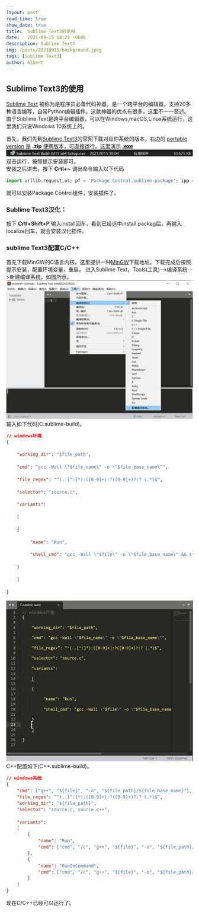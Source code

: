```yaml
---
layout: post
read_time: true
show_date: true
title:  Sublime Text3的使用
date:   2021-09-15 18:21 -0600
description: Sublime Text3
img: /posts/20210915/background.jpeg
tags: [Sublime Text3]
author: Albert
---
```

## Sublime Text3的使用
[Sublime Text](https://baike.baidu.com/item/Sublime%20Text) 被称为是程序员必备代码神器，是一个跨平台的编辑器，支持20多种语言编写，自带Python编辑插件。这款神器的优点有很多，这里不一一赘述。  
由于Sublime Text是跨平台编辑器，可以在Windows,macOS,Linux系统运行，这里我们只说Windows 10系统上的。

首先，我们先到[Sublime Text3](https://www.sublimetext.com/3)的官网下载对应你系统的版本，右边的 [portable version](https://download.sublimetext.com/Sublime%20Text%20Build%203211%20x64.zip) 是 __.zip__ 便携版本，可直接运行。这里演示 [__.exe__](https://download.sublimetext.com/Sublime%20Text%20Build%203211%20x64%20Setup.exe)  
![image](../assets/img/posts/20210915/exe.jpg)
双击运行，按照提示安装即可。  
安装之后进去，按下 __Crtl+~__ 调出命令输入以下代码
```python
import urllib.request,os; pf = 'Package Control.sublime-package'; ipp = sublime.installed_packages_path(); urllib.request.install_opener( urllib.request.build_opener( urllib.request.ProxyHandler()) ); open(os.path.join(ipp, pf), 'wb').write(urllib.request.urlopen( 'http://sublime.wbond.net/' + pf.replace(' ','%20')).read())
```
就可以安装Package Control组件，安装插件了。

### Sublime Text3汉化：
按下 __Crtl+Shift+P__ 输入install回车，看到已经选中install packag后，再输入localize回车，就会安装汉化插件。

### sublime Text3配置C/C++
首先下载MinGW的C语言内核，这里提供一种[MinGW](https://sourceforge.net/projects/mingw/)下载地址。下载完成后按照提示安装，配置环境变量，重启。
进入Sublime Text，Tools(工具)-->编译系统-->新建编译系统。如图所示。
![image](../assets/img/posts/20211003/2021-10-03.jpg)
输入如下代码(C.sublime-build)。
```json
// windows环境
{

	"working_dir": "$file_path",

	"cmd": "gcc -Wall \"$file_name\" -o \"$file_base_name\"",

	"file_regex": "^(..[^:]*):([0-9]+):?([0-9]+)?:? (.*)$",

	"selector": "source.c",

	"variants":

	[

	{

	     "name": "Run",

	     "shell_cmd": "gcc -Wall \"$file\" -o \"$file_base_name\" && start cmd /c \"${file_path}/${file_base_name} & pause\""

	}

	]

}

```
![image](../assets/img/posts/20211003/2021-10-03%20113246.jpg)
C++配置如下(C++.sublime-build)。
```json
// windows系统
{
	"cmd": ["g++", "${file}", "-o", "${file_path}/${file_base_name}"],
	"file_regex": "^(..[^:]*):([0-9]+):?([0-9]+)?:? (.*)$",
	"working_dir": "${file_path}",
	"selector": "source.c, source.c++",

	"variants":
	[
		{
			"name": "Run",
			"cmd": ["cmd", "/c", "g++", "${file}", "-o", "${file_path}/${file_base_name}", "&&", "cmd", "/c", "${file_path}/${file_base_name}"]
		},
		{
			"name": "RunInCommand",
			"cmd": ["cmd", "/c", "g++", "${file}", "-o", "${file_path}/${file_base_name}", "&&", "start", "cmd", "/c", "${file_path}/${file_base_name} & pause"]
		}
	]
}
```
现在C/C++已经可以运行了。
